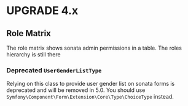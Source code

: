 UPGRADE 4.x
===========

## Role Matrix

The role matrix shows sonata admin permissions in a table. The roles hierarchy is still there

### Deprecated `UserGenderListType`

Relying on this class to provide user gender list on sonata forms is
deprecated and will be removed in 5.0. You should use
`Symfony\Component\Form\Extension\Core\Type\ChoiceType` instead.

